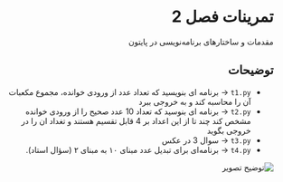 <div dir="rtl">

# تمرینات فصل 2

مقدمات و ساختارهای برنامه‌نویسی در پایتون

## توضیحات
- `t1.py` → برنامه ای بنویسید که تعداد عدد از ورودی خوانده، مجموع مکعبات آن را محاسبه کند و به خروجی ببرد
- `t2.py` → برنامه ای بنوسید که تعداد 10 عدد صحیح را از ورودی خوانده مشخص کند چند تا از این اعداد بر 4 قابل تقسیم هستند و تغداد ان را در خروجی بگوید
- `t3.py` → سوال 3 در عکس
- `t4.py` → برنامه‌ای برای تبدیل عدد مبنای ۱۰ به مبنای ۲ (سؤال استاد).

![توضیح تصویر](uni-py/T2/index.jpg)

</div>
